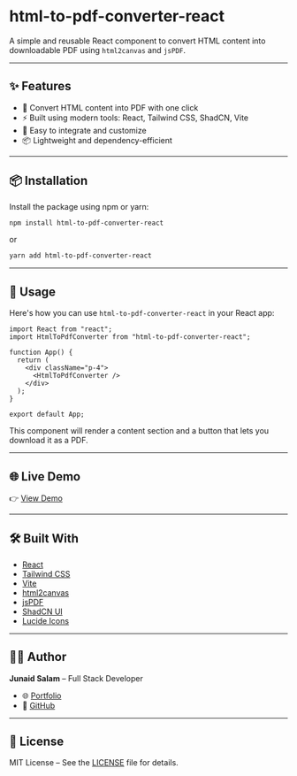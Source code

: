 # html-to-pdf-converter-react

A simple and reusable React component to convert HTML content into downloadable PDF using `html2canvas` and `jsPDF`.

---

## ✨ Features

- 📄 Convert HTML content into PDF with one click  
- ⚡ Built using modern tools: React, Tailwind CSS, ShadCN, Vite  
- 🔧 Easy to integrate and customize  
- 📦 Lightweight and dependency-efficient  

---

## 📦 Installation

Install the package using npm or yarn:

```bash
npm install html-to-pdf-converter-react
```

or

```bash
yarn add html-to-pdf-converter-react
```

---

## 🔧 Usage

Here's how you can use `html-to-pdf-converter-react` in your React app:

```tsx
import React from "react";
import HtmlToPdfConverter from "html-to-pdf-converter-react";

function App() {
  return (
    <div className="p-4">
      <HtmlToPdfConverter />
    </div>
  );
}

export default App;
```

This component will render a content section and a button that lets you download it as a PDF.

---

## 🌐 Live Demo

👉 [View Demo](https://html-to-pdf-converter-react.vercel.app)

---

## 🛠 Built With

- [React](https://react.dev)
- [Tailwind CSS](https://tailwindcss.com/)
- [Vite](https://vitejs.dev/)
- [html2canvas](https://html2canvas.hertzen.com/)
- [jsPDF](https://github.com/parallax/jsPDF)
- [ShadCN UI](https://ui.shadcn.com/)
- [Lucide Icons](https://lucide.dev/)

---

## 👨‍💻 Author

**Junaid Salam** – Full Stack Developer  
- 🌐 [Portfolio](https://junaid639.vercel.app/)  
- 🐙 [GitHub](https://github.com/junaidsalam639)  

---

## 📜 License

MIT License – See the [LICENSE](./LICENSE) file for details.
